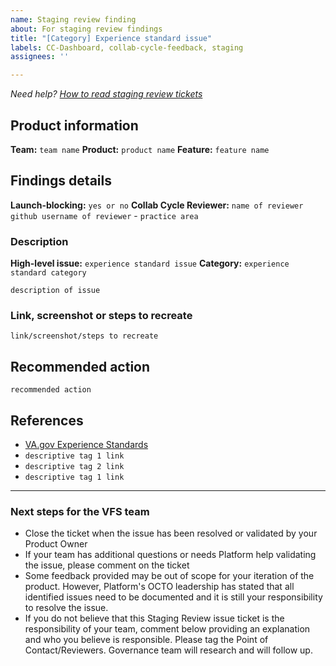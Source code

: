 ```yaml
---
name: Staging review finding
about: For staging review findings
title: "[Category] Experience standard issue"
labels: CC-Dashboard, collab-cycle-feedback, staging
assignees: ''

---
```


_Need help? [How to read staging review tickets](https://depo-platform-documentation.scrollhelp.site/collaboration-cycle/Anatomy-of-a-Staging-Review-Issue-ticket.2060320997.html)_

## Product information

**Team:** `team name`
**Product:** `product name`
**Feature:** `feature name`

## Findings details

**Launch-blocking:** `yes or no`
**Collab Cycle Reviewer:** `name of reviewer` `github username of reviewer` - `practice area`

### Description

**High-level issue:** `experience standard issue`
**Category:** `experience standard category`

`description of issue`

### Link, screenshot or steps to recreate

`link/screenshot/steps to recreate`

## Recommended action

`recommended action`

## References

- [VA.gov Experience Standards](https://depo-platform-documentation.scrollhelp.site/collaboration-cycle/va-gov-experience-standards)
- `descriptive tag 1 link`
- `descriptive tag 2 link`
- `descriptive tag 1 link`

<hr>

### Next steps for the VFS team

- Close the ticket when the issue has been resolved or validated by your Product Owner
- If your team has additional questions or needs Platform help validating the issue, please comment on the ticket
- Some feedback provided may be out of scope for your iteration of the product. However, Platform's OCTO leadership has stated that all identified issues need to be documented and it is still your responsibility to resolve the issue.
- If you do not believe that this Staging Review issue ticket is the responsibility of your team, comment below providing an explanation and who you believe is responsible. Please tag the Point of Contact/Reviewers. Governance team will research and will follow up.
